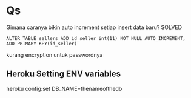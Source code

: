 # Qs

Gimana caranya bikin auto increment setiap insert data baru? SOLVED

```
ALTER TABLE sellers ADD id_seller int(11) NOT NULL AUTO_INCREMENT,
ADD PRIMARY KEY(id_seller)
```

kurang encryption untuk passwordnya

## Heroku Setting ENV variables

heroku config:set DB_NAME=thenameofthedb